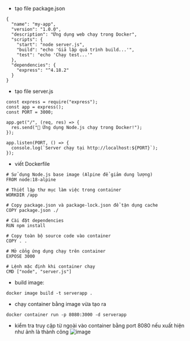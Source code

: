 - tạo file package.json
```
{
  "name": "my-app",
  "version": "1.0.0",
  "description": "Ứng dụng web chạy trong Docker",
  "scripts": {
    "start": "node server.js",
    "build": "echo 'Giả lập quá trình build...'",
    "test": "echo 'Chạy test...'"
  },
  "dependencies": {
    "express": "^4.18.2"
  }
}
```
- tạo file server.js
```
const express = require("express");
const app = express();
const PORT = 3000;

app.get("/", (req, res) => {
  res.send("🚀 Ứng dụng Node.js chạy trong Docker!");
});

app.listen(PORT, () => {
  console.log(`Server chạy tại http://localhost:${PORT}`);
});
```
- viết Dockerfile
```
# Sử dụng Node.js base image (Alpine để giảm dung lượng)
FROM node:18-alpine

# Thiết lập thư mục làm việc trong container
WORKDIR /app

# Copy package.json và package-lock.json để tận dụng cache
COPY package.json ./

# Cài đặt dependencies
RUN npm install

# Copy toàn bộ source code vào container
COPY . .

# Mở cổng ứng dụng chạy trên container
EXPOSE 3000

# Lệnh mặc định khi container chạy
CMD ["node", "server.js"]
```
- build image:
```
docker image build -t serverapp .
```
- chạy container bằng image vừa tạo ra
```
docker container run -p 8080:3000 -d serverapp
```
- kiểm tra truy cập từ ngoài vào container bằng port 8080 nếu xuất hiện như ảnh là thành công
![image](https://github.com/user-attachments/assets/0f09ccdd-9b9d-4a59-984b-527151f0678a)
